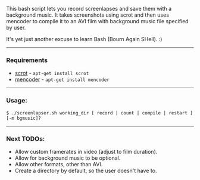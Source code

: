 
This bash script lets you record screenlapses and save them with a background music.
It takes screenshots using scrot and then uses mencoder to compile it to an AVI film
with background music file specified by user.

It's yet just another excuse to learn Bash (Bourn Again SHell). :)

-----

### Requirements
* [scrot](http://freecode.com/projects/scrot) - `apt-get install scrot`
* [mencoder](http://www.mplayerhq.hu/design7/news.html) - `apt-get install mencoder`

-----

### Usage:
	
	$ ./screenlapser.sh working_dir [ record | count | compile | restart ] [-m bgmusic]?

-----

### Next TODOs:

* Allow custom framerates in video (adjust to film duration).
* Allow for background music to be optional.
* Allow other formats, other than AVI.
* Create a directory by default, so the user doesn't have to.